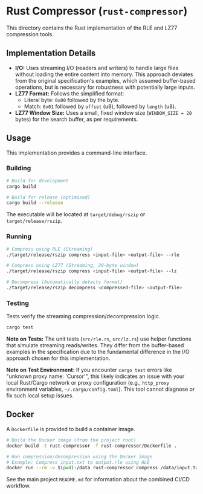 # Rust Compressor (`rust-compressor`)

This directory contains the Rust implementation of the RLE and LZ77 compression tools.

## Implementation Details

*   **I/O:** Uses streaming I/O (readers and writers) to handle large files without loading the entire content into memory. This approach deviates from the original specification's examples, which assumed buffer-based operations, but is necessary for robustness with potentially large inputs.
*   **LZ77 Format:** Follows the simplified format:
    *   Literal byte: `0x00` followed by the byte.
    *   Match: `0x01` followed by `offset` (u8), followed by `length` (u8).
*   **LZ77 Window Size:** Uses a small, fixed window size (`WINDOW_SIZE = 20` bytes) for the search buffer, as per requirements.

## Usage

This implementation provides a command-line interface.

### Building

```bash
# Build for development
cargo build

# Build for release (optimized)
cargo build --release
```
The executable will be located at `target/debug/rszip` or `target/release/rszip`.

### Running

```bash
# Compress using RLE (Streaming)
./target/release/rszip compress <input-file> <output-file> --rle

# Compress using LZ77 (Streaming, 20-byte window)
./target/release/rszip compress <input-file> <output-file> --lz

# Decompress (Automatically detects format)
./target/release/rszip decompress <compressed-file> <output-file>
```

### Testing

Tests verify the streaming compression/decompression logic.

```bash
cargo test
```

**Note on Tests:** The unit tests (`src/rle.rs`, `src/lz.rs`) use helper functions that simulate streaming reads/writes. They differ from the buffer-based examples in the specification due to the fundamental difference in the I/O approach chosen for this implementation.

**Note on Test Environment:** If you encounter `cargo test` errors like "unknown proxy name: 'Cursor'", this likely indicates an issue with your local Rust/Cargo network or proxy configuration (e.g., `http_proxy` environment variables, `~/.cargo/config.toml`). This tool cannot diagnose or fix such local setup issues.

## Docker

A `Dockerfile` is provided to build a container image.

```bash
# Build the Docker image (from the project root)
docker build -t rust-compressor -f rust-compressor/Dockerfile .

# Run compression/decompression using the Docker image
# Example: Compress input.txt to output.rle using RLE
docker run --rm -v $(pwd):/data rust-compressor compress /data/input.txt /data/output.rle --rle
```

See the main project `README.md` for information about the combined CI/CD workflow. 